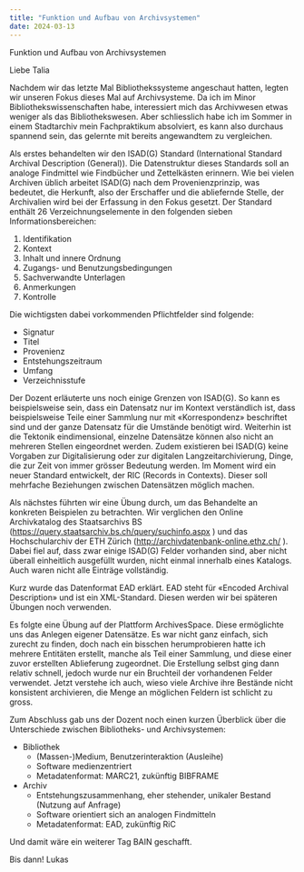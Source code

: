 ```yaml
---
title: "Funktion und Aufbau von Archivsystemen"
date: 2024-03-13
---
```


Funktion und Aufbau von Archivsystemen

Liebe Talia

Nachdem wir das letzte Mal Bibliothekssysteme angeschaut hatten, legten wir unseren Fokus dieses Mal auf Archivsysteme.  Da ich im Minor Bibliothekswissenschaften habe, interessiert mich das Archivwesen etwas weniger als das Bibliothekswesen. Aber schliesslich habe ich im Sommer in einem Stadtarchiv mein Fachpraktikum absolviert, es kann also durchaus spannend sein, das gelernte mit bereits angewandtem zu vergleichen.

Als erstes behandelten wir den ISAD(G) Standard (International Standard Archival Description (General)). Die Datenstruktur dieses Standards soll an analoge Findmittel wie Findbücher und Zettelkästen erinnern. Wie bei vielen Archiven üblich arbeitet ISAD(G) nach dem Provenienzprinzip, was bedeutet, die Herkunft, also der Erschaffer und die abliefernde Stelle, der Archivalien wird bei der Erfassung in den Fokus gesetzt. Der Standard enthält 26 Verzeichnungselemente in den folgenden sieben Informationsbereichen:
1.	Identifikation
2.	Kontext
3.	Inhalt und innere Ordnung
4.	Zugangs- und Benutzungsbedingungen
5.	Sachverwandte Unterlagen
6.	Anmerkungen
7.	Kontrolle
   
Die wichtigsten dabei vorkommenden Pflichtfelder sind folgende:

*	Signatur
*	Titel
*	Provenienz
*	Entstehungszeitraum
*	Umfang
*	Verzeichnisstufe
	
Der Dozent erläuterte uns noch einige Grenzen von ISAD(G). So kann es beispielsweise sein, dass ein Datensatz nur im Kontext verständlich ist, dass beispielsweise Teile einer Sammlung nur mit «Korrespondenz» beschriftet sind und der ganze Datensatz für die Umstände benötigt wird. Weiterhin ist die Tektonik eindimensional, einzelne Datensätze können also nicht an mehreren Stellen eingeordnet werden. Zudem existieren bei ISAD(G) keine Vorgaben zur Digitalisierung oder zur digitalen Langzeitarchivierung, Dinge, die zur Zeit von immer grösser Bedeutung werden.
Im Moment wird ein neuer Standard entwickelt, der RIC (Records in Contexts). Dieser soll mehrfache Beziehungen zwischen Datensätzen möglich machen.

Als nächstes führten wir eine Übung durch, um das Behandelte an konkreten Beispielen zu betrachten. Wir verglichen den Online Archivkatalog des Staatsarchivs BS (https://query.staatsarchiv.bs.ch/query/suchinfo.aspx ) und das Hochschularchiv der ETH Zürich (http://archivdatenbank-online.ethz.ch/ ). Dabei fiel auf, dass zwar einige ISAD(G) Felder vorhanden sind, aber nicht überall einheitlich ausgefüllt wurden, nicht einmal innerhalb eines Katalogs. Auch waren nicht alle Einträge vollständig.

Kurz wurde das Datenformat EAD erklärt. EAD steht für «Encoded Archival Description» und ist ein XML-Standard. Diesen werden wir bei späteren Übungen noch verwenden.

Es folgte eine Übung auf der Plattform ArchivesSpace. Diese ermöglichte uns das Anlegen eigener Datensätze. Es war nicht ganz einfach, sich zurecht zu finden, doch nach ein bisschen herumprobieren hatte ich mehrere Entitäten erstellt, manche als Teil einer Sammlung, und diese einer zuvor erstellten Ablieferung zugeordnet. Die Erstellung selbst ging dann relativ schnell, jedoch wurde nur ein Bruchteil der vorhandenen Felder verwendet. Jetzt verstehe ich auch, wieso viele Archive ihre Bestände nicht konsistent archivieren, die Menge an möglichen Feldern ist schlicht zu gross.

Zum Abschluss gab uns der Dozent noch einen kurzen Überblick über die Unterschiede zwischen Bibliotheks- und Archivsystemen:
*	Bibliothek
	*	(Massen-)Medium, Benutzerinteraktion (Ausleihe)
	*	Software medienzentriert
	*	Metadatenformat: MARC21, zukünftig BIBFRAME
*	Archiv
	*	Entstehungszusammenhang, eher stehender, unikaler Bestand (Nutzung auf Anfrage)
	*	Software orientiert sich an analogen Findmitteln
	*	Metadatenformat: EAD, zukünftig RiC
	
Und damit wäre ein weiterer Tag BAIN geschafft.

Bis dann!
Lukas


